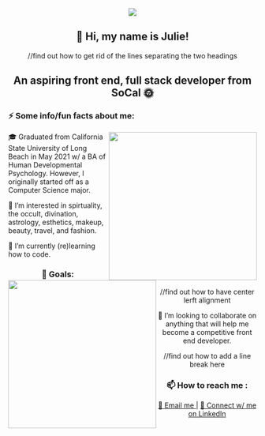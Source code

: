 <section align= "center">
  <img src=https://media.tenor.com/D5QVYSPmpmAAAAAC/anime-keyboard-typing-keyboard-anime.gif>
  <h1> 👋 Hi, my name is Julie! </h1> //find out how to get rid of the lines separating the two headings
  <h2> An aspiring front end, full stack developer from SoCal 🌞 </h2>
<section>

<section>
  <h3 align= "left"> ⚡️ Some info/fun facts about me: </h2>
  <img align= "right" src= https://www.icegif.com/wp-content/uploads/2022/06/icegif-499.gif width= 300>
  <p align= "left"> 🎓 Graduated from California State University of Long Beach in May 2021 w/ a BA of Human Developmental Psychology. However, I originally started off as a Computer Science major. </p> 
  <p align= "left"> 👀 I’m interested in spirtuality, the occult, divination, astrology, esthetics, makeup, beauty, travel, and fashion. </p>
  <p align= "left"> 🌱 I’m currently (re)learning how to code. </p>
</section>

<section>
  <img align = "left" src=https://devforum-uploads.s3.dualstack.us-east-2.amazonaws.com/uploads/original/4X/2/7/4/274d40f45b3f56a908c194f494eec2319ca3063b.gif width= 300>
  <h3 align= "center left"> 🎯 Goals: </h3> //find out how to have center lerft alignment
  <p> 💞️ I’m looking to collaborate on anything that will help me become a competitive front end developer. </p>
</section>

//find out how to add a line break here

<section>
  <h3>📫 How to reach me :</h3>
  <a href= "juliechan03@gmail.com"> 📨 Email me </a> | <a href= "https://www.linkedin.com/in/juliechan2/"> 📱 Connect w/ me on LinkedIn </a>
</section>

<!---
juliechan01/juliechan01 is a ✨ special ✨ repository because its `README.md` (this file) appears on your GitHub profile.
You can click the Preview link to take a look at your changes.
--->
